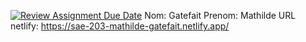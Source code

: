 [![Review Assignment Due Date](https://classroom.github.com/assets/deadline-readme-button-22041afd0340ce965d47ae6ef1cefeee28c7c493a6346c4f15d667ab976d596c.svg)](https://classroom.github.com/a/_DENqoZ4)
Nom: Gatefait
Prenom: Mathilde
URL netlify: https://sae-203-mathilde-gatefait.netlify.app/ 